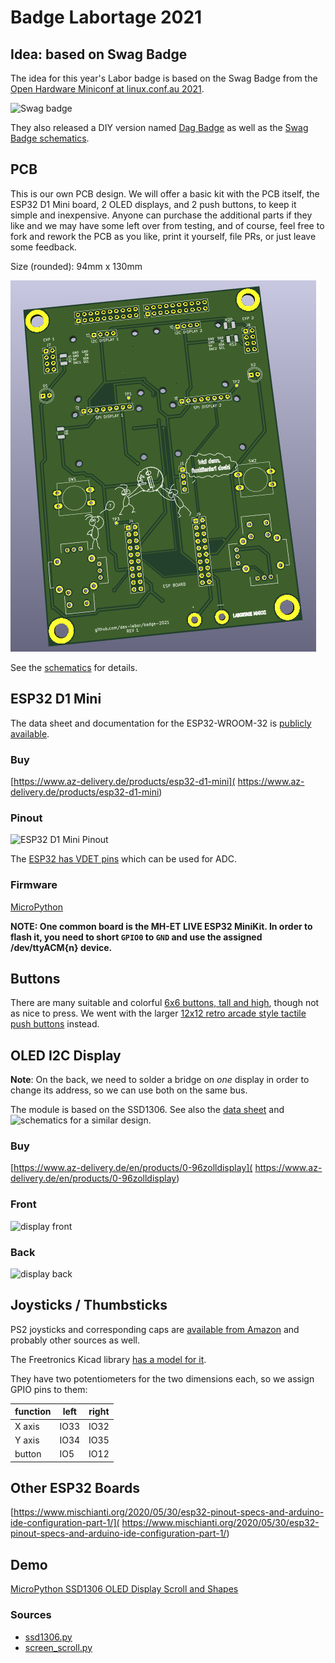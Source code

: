 # Badge Labortage 2021

## Idea: based on Swag Badge

The idea for this year's Labor badge is based on the Swag Badge from the
[Open Hardware Miniconf at linux.conf.au 2021](
https://linux.conf.au/programme/miniconfs/open-hardware/).

![Swag badge](
http://www.openhardwareconf.org/images/thumb/e/e7/Swag_badge_render_2020-09-30.jpg/360px-Swag_badge_render_2020-09-30.jpg)

They also released a DIY version named [Dag Badge](
http://www.openhardwareconf.org/wiki/Swagbadge2021_Dagbadge) as well as the
[Swag Badge schematics](https://github.com/CCHS-Melbourne/Swag-Badge).

## PCB

This is our own PCB design. We will offer a basic kit with the PCB itself, the
ESP32 D1 Mini board, 2 OLED displays, and 2 push buttons, to keep it simple and
inexpensive. Anyone can purchase the additional parts if they like and we may
have some left over from testing, and of course, feel free to fork and rework
the PCB as you like, print it yourself, file PRs, or just leave some feedback.

Size (rounded): 94mm x 130mm

![Badge](badge.png)

See the [schematics](hw/schematics.pdf) for details.

## ESP32 D1 Mini

The data sheet and documentation for the ESP32-WROOM-32 is [publicly available](
https://www.espressif.com/sites/default/files/documentation/esp32-wroom-32_datasheet_en.pdf).

### Buy

[https://www.az-delivery.de/products/esp32-d1-mini](
https://www.az-delivery.de/products/esp32-d1-mini)

### Pinout

![ESP32 D1 Mini Pinout](
https://www.bastelgarage.ch/image/catalog/Artikel/420571-420580/420571-Pinout.jpg)

The [ESP32 has VDET pins](https://www.esp32.com/viewtopic.php?t=187) which can
be used for ADC.

### Firmware

[MicroPython](https://micropython.org/download/esp32/)

**NOTE: One common board is the MH-ET LIVE ESP32 MiniKit. In order to flash it,
you need to short `GPIO0` to `GND` and use the assigned /dev/ttyACM{n} device.**

## Buttons

There are many suitable and colorful [6x6 buttons, tall and high](
https://www.amazon.de/-/en/dp/B087R5XYJW/), though not as nice to
press. We went with the larger [12x12 retro arcade style tactile
push buttons](https://www.amazon.de/-/en/dp/B07WPBQXJ9) instead.

## OLED I2C Display

**Note**: On the back, we need to solder a bridge on *one* display
in order to change its address, so we can use both on the same bus.

The module is based on the SSD1306. See also the [data sheet](
https://cdn-shop.adafruit.com/datasheets/SSD1306.pdf) and
![schematics for a similar design](
https://cdn-learn.adafruit.com/assets/assets/000/093/884/original/adafruit_products_0-96in_OLED_sch.png).

### Buy

[https://www.az-delivery.de/en/products/0-96zolldisplay](
https://www.az-delivery.de/en/products/0-96zolldisplay)

### Front

![display front](
https://user-images.githubusercontent.com/33422878/37134592-383bf65a-22d4-11e8-8d32-1a8aad043f5f.png)

### Back

![display back](
https://user-images.githubusercontent.com/33422878/37134695-a056b0cc-22d4-11e8-8a5f-b13621fd9ad1.png)

## Joysticks / Thumbsticks

PS2 joysticks and corresponding caps are [available from Amazon](
https://www.amazon.de/-/en/Replacement-DualShock-Controller-Playstation-Screwdriver/dp/B07R7TM177/)
and probably other sources as well.

The Freetronics Kicad library [has a model for it](
https://github.com/freetronics/freetronics_kicad_library/blob/master/freetronics_footprints.pretty/JOYSTICK_W_BUTTON.kicad_mod).

They have two potentiometers for the two dimensions each, so we assign GPIO pins
to them:

|  function  | left | right |
| ---------- | ---- | ----- |
|   X axis   | IO33 |  IO32 |
|   Y axis   | IO34 |  IO35 |
|   button   | IO5  |  IO12 |

## Other ESP32 Boards

[https://www.mischianti.org/2020/05/30/esp32-pinout-specs-and-arduino-ide-configuration-part-1/](
https://www.mischianti.org/2020/05/30/esp32-pinout-specs-and-arduino-ide-configuration-part-1/)

## Demo

[MicroPython SSD1306 OLED Display Scroll and Shapes](
https://randomnerdtutorials.com/micropython-ssd1306-oled-scroll-shapes-esp32-esp8266/)

### Sources

- [ssd1306.py](
  https://github.com/RuiSantosdotme/ESP-MicroPython/raw/master/code/Others/OLED/ssd1306.py)
- [screen_scroll.py](
https://github.com/RuiSantosdotme/Random-Nerd-Tutorials/raw/master/Projects/ESP-MicroPython/oled/screen_scroll.py)
